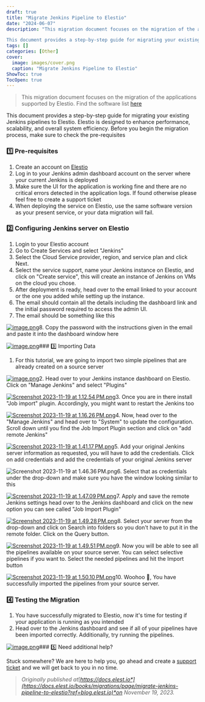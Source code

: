 ```yaml
---
draft: true
title: "Migrate Jenkins Pipeline to Elestio"
date: "2024-06-07"
description: "This migration document focuses on the migration of the applications supported by Elestio. Find the software list here

This document provides a step-by-step guide for migrating your existing Jenkins pipelines to Elestio. Elestio is designed to enhance performance, scalability, and overall system efficiency. Before you begin the migration process, make"
tags: []
categories: [Other]
cover:
  image: images/cover.png
  caption: "Migrate Jenkins Pipeline to Elestio"
ShowToc: true
TocOpen: true
---
```




> This migration document focuses on the migration of the applications supported by Elestio. Find the software list [here](https://elest.io/fully-managed-services?ref=blog.elest.io)

This document provides a step\-by\-step guide for migrating your existing Jenkins pipelines to Elestio. Elestio is designed to enhance performance, scalability, and overall system efficiency. Before you begin the migration process, make sure to check the pre\-requisites

### 1️⃣ Pre\-requisites

1. Create an account on [Elestio](https://elest.io/?ref=blog.elest.io)
2. Log in to your Jenkins admin dashboard account on the server where your current Jenkins is deployed
3. Make sure the UI for the application is working fine and there are no critical errors detected in the application logs. If found otherwise please feel free to create a support ticket
4. When deploying the service on Elestio, use the same software version as your present service, or your data migration will fail.

### 2️⃣ Configuring Jenkins server on Elestio

1. Login to your Elestio account
2. Go to Create Services and select "Jenkins"
3. Select the Cloud Service provider, region, and service plan and click Next.
4. Select the service support, name your Jenkins instance on Elestio, and click on "Create service", this will create an instance of Jenkins on VMs on the cloud you chose.
5. After deployment is ready, head over to the email linked to your account or the one you added while setting up the instance.
6. The email should contain all the details including the dashboard link and the initial password required to access the admin UI.
7. The email should be something like this

[![image.png](https://docs.elest.io/uploads/images/gallery/2023-11/scaled-1680-/a3Timage.png)](https://docs.elest.io/uploads/images/gallery/2023-11/a3Timage.png?ref=blog.elest.io)8. Copy the password with the instructions given in the email and paste it into the dashboard window here

[![image.png](https://docs.elest.io/uploads/images/gallery/2023-11/scaled-1680-/MYcimage.png)](https://docs.elest.io/uploads/images/gallery/2023-11/MYcimage.png?ref=blog.elest.io)### 3️⃣ Importing Data

1. For this tutorial, we are going to import two simple pipelines that are already created on a source server

[![image.png](https://docs.elest.io/uploads/images/gallery/2023-11/scaled-1680-/wIuimage.png)](https://docs.elest.io/uploads/images/gallery/2023-11/wIuimage.png?ref=blog.elest.io)2. Head over to your Jenkins instance dashboard on Elestio. Click on "Manage Jenkins" and select "Plugins"

[![Screenshot 2023-11-19 at 1.12.54 PM.png](https://docs.elest.io/uploads/images/gallery/2023-11/scaled-1680-/screenshot-2023-11-19-at-1-12-54-pm.png)](https://docs.elest.io/uploads/images/gallery/2023-11/screenshot-2023-11-19-at-1-12-54-pm.png?ref=blog.elest.io)3. Once you are in there install "Job import" plugin. Accordingly, you might want to restart the Jenkins too

[![Screenshot 2023-11-19 at 1.16.26 PM.png](https://docs.elest.io/uploads/images/gallery/2023-11/scaled-1680-/screenshot-2023-11-19-at-1-16-26-pm.png)](https://docs.elest.io/uploads/images/gallery/2023-11/screenshot-2023-11-19-at-1-16-26-pm.png?ref=blog.elest.io)4. Now, head over to the "Manage Jenkins" and head over to "System" to update the configuration. Scroll down until you find the Job Import Plugin section and click on "add remote Jenkins"

[![Screenshot 2023-11-19 at 1.41.17 PM.png](https://docs.elest.io/uploads/images/gallery/2023-11/scaled-1680-/screenshot-2023-11-19-at-1-41-17-pm.png)](https://docs.elest.io/uploads/images/gallery/2023-11/screenshot-2023-11-19-at-1-41-17-pm.png?ref=blog.elest.io)5. Add your original Jenkins server information as requested, you will have to add the credentials. Click on add credentials and add the credentials of your original Jenkins server

![Screenshot 2023-11-19 at 1.46.36 PM.png](https://docs.elest.io/uploads/images/gallery/2023-11/scaled-1680-/screenshot-2023-11-19-at-1-46-36-pm.png)6. Select that as credentials under the drop\-down and make sure you have the window looking similar to this

[![Screenshot 2023-11-19 at 1.47.09 PM.png](https://docs.elest.io/uploads/images/gallery/2023-11/scaled-1680-/screenshot-2023-11-19-at-1-47-09-pm.png)](https://docs.elest.io/uploads/images/gallery/2023-11/screenshot-2023-11-19-at-1-47-09-pm.png?ref=blog.elest.io)7. Apply and save the remote Jenkins settings head over to the Jenkins dashboard and click on the new option you can see called "Job Import Plugin"

[![Screenshot 2023-11-19 at 1.49.28 PM.png](https://docs.elest.io/uploads/images/gallery/2023-11/scaled-1680-/screenshot-2023-11-19-at-1-49-28-pm.png)](https://docs.elest.io/uploads/images/gallery/2023-11/screenshot-2023-11-19-at-1-49-28-pm.png?ref=blog.elest.io)8. Select your server from the drop\-down and click on Search into folders so you don't have to put it in the remote folder. Click on the Query button.

[![Screenshot 2023-11-19 at 1.49.51 PM.png](https://docs.elest.io/uploads/images/gallery/2023-11/scaled-1680-/screenshot-2023-11-19-at-1-49-51-pm.png)](https://docs.elest.io/uploads/images/gallery/2023-11/screenshot-2023-11-19-at-1-49-51-pm.png?ref=blog.elest.io)9. Now you will be able to see all the pipelines available on your source server. You can select selective pipelines if you want to. Select the needed pipelines and hit the Import button

[![Screenshot 2023-11-19 at 1.50.10 PM.png](https://docs.elest.io/uploads/images/gallery/2023-11/scaled-1680-/screenshot-2023-11-19-at-1-50-10-pm.png)](https://docs.elest.io/uploads/images/gallery/2023-11/screenshot-2023-11-19-at-1-50-10-pm.png?ref=blog.elest.io)10. Woohoo 🎉, You have successfully imported the pipelines from your source server.

### 4️⃣ Testing the Migration

1. You have successfully migrated to Elestio, now it's time for testing if your application is running as you intended
2. Head over to the Jenkins dashboard and see if all of your pipelines have been imported correctly. Additionally, try running the pipelines.

[![image.png](https://docs.elest.io/uploads/images/gallery/2023-11/scaled-1680-/wIuimage.png)](https://docs.elest.io/uploads/images/gallery/2023-11/wIuimage.png?ref=blog.elest.io)### 5️⃣ Need additional help?

Stuck somewhere? We are here to help you, go ahead and create a [support ticket](https://dash.elest.io/support/creation?ref=blog.elest.io) and we will get back to you in no time.


> *Originally published at*[*https://docs.elest.io*](https://docs.elest.io/books/migrations/page/migrate-jenkins-pipeline-to-elestio?ref=blog.elest.io)*on November 19, 2023\.*



